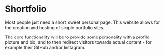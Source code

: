 # Shortfolio

Most people just need a short, sweet personal page. This website allows for the creation and hosting of simple portfolio sites.

The core functionality will be to provide some personality with a profile picture and bio, and to then redirect visitors towards actual content - for example their GitHub and/or Instagram.